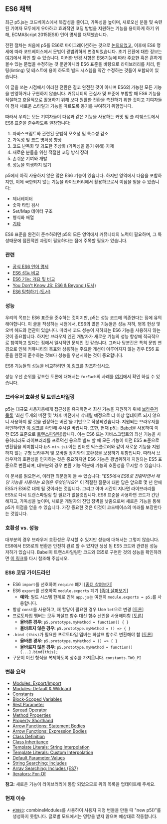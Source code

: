 ## ES6 채택
최근 p5.js는 코드베이스에서 복잡성을 줄이고, 가독성을 높이며, 새로오신 분들 및 숙련된 기여자 모두에게 우아하고 효과적인 코딩 방법을 지원하는 기능을 용이하게 하기 위해, ECMAScript 2015(ES6) 언어 명세를 채택했습니다. 

전환 절차는 처음에 p5를 ES6로 마이그레이션하는 것으로 [논의되었고](https://github.com/processing/p5.js/issues/3758), 이후에 ES6 명세에 따라 코드베이스에서 문법이 광범위하게 변경되었습니다. 초기 전환에 대한 정보는 [여기](https://github.com/processing/p5.js/pull/3874)에서 확인 할 수 있습니다. 이러한 변경 사항은 ES6기능에 따라 주요한 혹은 흔하게 볼수 있는 문법을 수정하는 것 뿐만아니라 ES6 표준을 바탕으로 라이브러리를 처리, 린팅(linting) 및 테스트에 용이 하도록 빌드 시스템을 약간 수정하는 것들이 포함되어 있습니다.

이 글을 쓰는 시점에서 이러한 전환은 결코 완전한 것이 아니며 ES6의 가능한 모든 기능을 반영하거나 구현하지 않습니다. 커뮤니티의 관심사 및 표준에 부합할 때 ES6 기능을 적절하고 효율적으로 활용하기 위해 보다 원활한 전환을 촉진하기 위한 것이고 기여자들이 점차 새로운 스타일과 기능을 따르도록 동기를 부여하기 위함입니다.

따라서 우리는 모든 기여자들이 다음과 같은 기능을 사용하는 커밋 및 풀 리퀘스트에서 ES6 표준을 준수하도록 권장합니다:
1. 자바스크립트와 관련된 문법적 모호성 및 특수성 감소
2. 가독성 및 코드 명확성 향상
3. 코드 난독화 및 과도한 추상화 (가독성을 돕기 위해) 자제
4. 새로운 분들을 위한 적절한 코딩 방식 장려
5. 손쉬운 기여와 개발
6. 성능을 희생하지 않기

p5에서 아직 사용하지 않은 많은 ES6 기능이 있습니다. 하지만 영역에서 다음을 포함하지만, 이에 국한되지 않는 기능을 라이브러리에서 활용하므로서 이점을 얻을 수 있습니다:
- 제너레이터
- 숫자 타입 검사
- Set/Map 데이터 구조
- 형식화 배열
- [기타](http://es6-features.org/)

ES6 표준을 완전히 준수하려면 p5의 모든 영역에서 커뮤니티의 노력이 필요하며, 그 특성때문에 점진적인 과정이 필요하다는 점에 주목할 필요가 있습니다.

### 관련 
- [공식 ES6 언어 명세](https://www.ecma-international.org/ecma-262/6.0/)
- [ES6 성능 비교](http://incaseofstairs.com/six-speed/)
- [ES6 기능: 개요 및 비교](http://es6-features.org/)
- [You Don't Know JS: ES6 & Beyond (도서)](https://github.com/getify/You-Dont-Know-JS/tree/master/es6%20%26%20beyond)
- [ES6 탐험하기 (도서)](https://exploringjs.com/es6/)

### 성능
우리의 목표는 ES6 표준을 준수하는 것이지만, p5는 성능 코드에 의존한다는 점에 유의해야합니다. 이 글을 작성하는 시점에서, ES6의 많은 기능들은 성능 저하, 병목 현상 및 오버 헤드와 연관이 있습니다. 따라서 코드 성능이 저하되는 ES6 기능을 사용하지 않는 것이 중요합니다. 하지만 브라우저 엔진 개발자가 새로운 기능의 성능 향상에 적극적으로 참여하고 있다는 점에서 일시적인 문제인 것 같습니다. 그러나 당분간은 특히 문법 변경으로 인해 커뮤니티의 목표와 상응하는 주요한 개선이 이루어지지 않는 경우 ES6 표준을 완전히 준수하는 것보다 성능을 우선시하는 것이 중요합니다.

ES6 기능들의 성능을 비교하려면 [이 링크](http://incaseofstairs.com/six-speed/)를 참조하십시오.

성능 우선 순위를 강조한 토론에 대해서는 `forEach`의 사례를 [여기](https://github.com/processing/p5.js/issues/3758#issuecomment-507922753)에서 확인 하실 수 있습니다. 

### 브라우저 호환성 및 트랜스파일링

p5는 대규모 사용자층에게 접근성을 유지하면서 최신 기능을 지원하기 위해 [브라우저 목록](https://github.com/browserslist/browserslist) '최신 두개의 버전'및 '차후 버전에서 삭제될 예정으로 더 이상 업데이트 되지 않으니 사용하지 말 것을 권장하는 버전'을 기반으로 작성되었습니다. 지원되는 브라우저를 확인하려면 [이 링크](https://browserl.ist/?q=last+2+versions)를 확인해 주시길 바랍니다. 또한, 현재 p5는 [Babel](https://babeljs.io/)을 사용하여 이전 ES5 표준으로 [트랜스파일링](https://en.wikipedia.org/wiki/Source-to-source_compiler))합니다. 이는 ES6 또는 자바스크립트의 최신 기능을 사용하더라도 라이브러리를 프로덕션 용으로 빌드 할 때 모든 기능이 이전 ES5 표준으로 변환됨을 의미합니다.(`p5-min.js`).이는 인터넷 익스플로러와 같이 새로운 기능을 지원하지 않는 구형 브라우저 및 모바일 장치와의 호환성을 보장하기 위함입니다. 따라서 브라우저의 호환성을 인지하는 것은 중요하지만 ES6 기능은 광범위하게 지원되는 ES5 표준으로 변환되며, 대부분의 경우 변환 기능 덕분에 기능의 호환성을 무시할 수 있습니다.

이 문서를 읽으면서, 이러한 의문점이 들 수 있습니다: "*ES5에서 ES6로 전환하면서 해당 기능을 사용하는 요점은 무엇인가요?*" 이 적절한 질문에 대한 답은 앞으로 몇 년 안에 ES5가 ES6로 대체 될 것이라는 것입니다. 그리고 아마 시간이 지나면 라이브러리를 ES5로 다시 트랜스파일링 할 필요가 없을것입니다. ES6 표준을 사용하면 코드가 간단해지고, 가독성을 높이며, 새로운 개발자의 진입 장벽을 낮춤으로써 새로운 기능을 통해 p5가 이점을 얻을 수 있습니다. 가장 중요한 것은 이것이 코드베이스의 미래를 보장한다는 것입니다.

### 호환성 vs. 성능

대부분의 경우 브라우저 호환성은 무시할 수 있지만 성능에 대해서는 그렇지 않습니다. ES6에서 ES5로의 변환은 안전히 완료 할 수 있지만 생성 된 ES5 코드와 관련된 성능 저하가 있습니다. Babel이 트랜스파일링한 코드와 ES5로 구현한 것의 성능을 확인하려면 [이 링크](http://incaseofstairs.com/six-speed/)를 다시 참조해 주십시오.

### ES6 코딩 가이드라인
- ES6 `import`를 선호하여 `require` 폐기 [[좀더 살펴보기](https://exploringjs.com/es6/ch_modules.html#sec_importing-exporting-details)]
- ES6 `export`를 선호하여 `module.exports` 폐기 [[좀더 살펴보기](https://exploringjs.com/es6/ch_modules.html#sec_importing-exporting-details)]
  - **예외:**  빌드 시스템 한계로 인해 `app.js`는 여전히 `module.exports = p5;`를 사용합니다.
- 항상 `const`를 사용하고, 재 할당이 필요한 경우 Use `let`으로 변경 [[토론](https://github.com/processing/p5.js/issues/3877)]
- 프로토타입 멤버는 모두 화살표 함수 대신 함수 선언을 사용해야함 [[토론](https://github.com/processing/p5.js/issues/3875)]
  - **올바른 경우:** `p5.prototype.myMethod = function() { }`
  - **올바르지 않은 경우:** `p5.prototype.myMethod = () => { }`
- `.bind (this)`가 필요한 프로토타입 멤버는 화살표 함수로 변환해야 함 [[토론](https://github.com/processing/p5.js/issues/3875)]
  - **올바른 경우:** `p5.prototype.myMethod = () => { }`
  - **올바르지 않은 경우:** `p5.prototype.myMethod = function() {...}.bind(this);`
- 구문이 이전 형식을 복제하도록 상수를 가져옵니다. `constants.TWO_PI`


### 변환 요약
- [Modules: Export/Import](http://es6-features.org/#ValueExportImport)
- [Modules: Default & Wildcard](http://es6-features.org/#ValueExportImport)
- [Constants](http://es6-features.org/#Constants)
- [Block-Scoped Variables](http://es6-features.org/#BlockScopedVariables)
- [Rest Parameter](http://es6-features.org/#RestParameter)
- [Spread Operator](http://es6-features.org/#SpreadOperator)
- [Method Properties](http://es6-features.org/#MethodProperties)
- [Property Shorthand](http://es6-features.org/#PropertyShorthand)
- [Arrow Functions: Statement Bodies](http://es6-features.org/#StatementBodies)
- [Arrow Functions: Expression Bodies](http://es6-features.org/#ExpressionBodies)
- [Class Definition](http://es6-features.org/#ClassDefinition)
- [Class Inheritance](http://es6-features.org/#ClassInheritance)
- [Template Literals: String Interpolation](http://es6-features.org/#StringInterpolation)
- [Template Literals: Custom Interpolation](http://es6-features.org/#CustomInterpolation)
- [Default Parameter Values](http://es6-features.org/#DefaultParameterValues)
- [String Searching: Includes](http://es6-features.org/#StringSearching)
- [Array Searching: Includes (ES7)](https://developer.mozilla.org/en-US/docs/Web/JavaScript/Reference/Global_Objects/Array/includes)
- [Iterators: For-Of](http://es6-features.org/#IteratorForOfOperator)

**참고:** 새로운 기능이 라이브러리에 통합 되었으므로 위의 목록을 업데이트해 주세요.

 ### 현재 이슈
- [`#3883`](https://github.com/processing/p5.js/issues/3883): combineModules를 사용하여 사용자 지정 번들을 만들 때 "new p5()"를 생성하지 못합니다. 글로벌 모드에서는 영향을 받지 않으며 예상대로 작동합니다.
